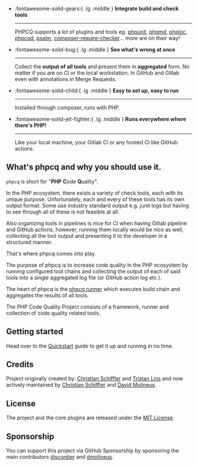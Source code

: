<div class="grid cards" markdown>

-   :fontawesome-solid-gears:{ .lg .middle } __Integrate build and check tools__

    ---

    PHPCQ supports a lot of plugins and tools eg.
    [phpunit](https://phpunit.de),
    [phpmd](https://phpmd.org/),
    [phploc](https://github.com/sebastianbergmann/phploc),
    [phpcpd](https://github.com/sebastianbergmann/phpcpd),
    [psalm](https://psalm.dev/),
    [composer-require-checker](https://github.com/maglnet/ComposerRequireChecker)…
    more are on their way!

-   :fontawesome-solid-bug:{ .lg .middle } __See what's wrong at once__

    ---

    Collect the **output of all tools** and present them in **aggregated** form. No matter if you are on CI or the local
    workstation. In GitHub and Gitlab even with annotations in Merge Requests.

-   :fontawesome-solid-child:{ .lg .middle }  __Easy to set up, easy to run__

    ---

    Installed through composer, runs with PHP.

-   :fontawesome-solid-jet-fighter:{ .lg .middle } __Runs everywhere where there's PHP!__

    ---

    Like your local machine, your Gitlab CI or any hosted CI like GitHub actions.

</div>

## What's phpcq and why you should use it.

`phpcq` is short for "**PHP** **C**ode **Q**uality".

In the PHP ecosystem, there exists a variety of check tools, each with its unique purpose. Unfortunately, each and every
of these tools has its own output format. Some use industry standard output e.g. junit logs but having to see through
all of these is not feasible at all.

Also organizing tools in pipelines is nice for CI when having Gitlab pipeline and GitHub actions, however, running them
locally would be nice as well, collecting all the tool output and presenting it to the developer in a structured manner.

That's where phpcq comes into play.

The purpose of phpcq is to increase code quality in the PHP ecosystem by running configured tool chains and collecting
the output of each of said tools into a single aggregated log file (or GitHub action log etc.).

The heart of phpcq is the [phpcq runner][phpcq-runner] which executes build chain and aggregates the results of all
tools.

The PHP Code Quality Project consists of a framework, runner and collection of code quality related tools.


## Getting started

Head over to the [Quickstart](quick-start/index.md) guide to get it up and running in no time.

## Credits

Project originally created by: [Christian Schiffler][discordier] and [Tristan Lins][tril] and now actively maintained
by [Christian Schiffler][discordier] and [David Molineus][dmolineus].

## License

The project and the core plugins are released under the [MIT License][MIT]

## Sponsorship

You can support this project via GitHub Sponsorship by sponsoring
the main contributors [discordier][sponsor-discordier] and [dmolineus][sponsor-dmolineus].

[phpcq-runner]: https://github.com/phpcq/phpcq
[discordier]: https://github.com/discordier
[tril]: https://github.com/tril
[dmolineus]: https://github.com/dmolineus
[MIT]: https://github.com/phpcq/phpcq/blob/master/LICENSE
[sponsor-discordier]: https://github.com/sponsors/discordier
[sponsor-dmolineus]: https://github.com/sponsors/dmolineus
